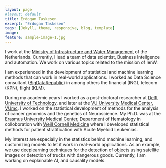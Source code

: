 ```yaml
---
layout: page
#layout: default
title: Erdogan Taskesen
excerpt: "Erdogan Taskesen"
tags: [Jekyll, theme, responsive, blog, template]
image:
feature: sample-image-1.jpg
---
```


I work at the [Ministry of Infrastructure and Water Management](https://www.rijksoverheid.nl/ministeries/ministerie-van-infrastructuur-en-waterstaat) of the Netherlands. Currently, I lead a team of data scientist, Business Intellgence and automation. We work on various topics related to the mission of IenW.

I am experienced in the development of statistical and machine learning methods that can work in real-world applications. I worked as Data Science consultant ([BigDataRepublic](https://www.bigdatarepublic.nl)) in among others the financial (ING), telecom (KPN), flight (KLM).

During my academic years I worked as a post-doctoral researcher at [Delft University of Technology](http://www.tudelft.nl), and later at the [VU University Medical Center, VUmc](https://ctg.cncr.nl/). I worked on the statistical development of methods for the analysis of cancer genomics and the genetics of Neuroscience. My Ph.D. was at the [Erasmus University Medical Center](https://www.erasmusmc.nl/), Department of Hematology in colloboration with [Weill Cornell Medicine](https://weill.cornell.edu/) where I developed statistical methods for patient stratification with Acute Myeloid Leukemias.

My interest are especially in the statistics behind machine learning, and customizing models to let it work in real-world applications. As an example, we use deeplearning techniques for the detection of objects using satellite images or detection of trucks with dangerous goods. Currently, I am working on explainable AI, and causality models.

